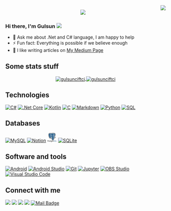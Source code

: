 <img align="right" src="https://visitor-badge.laobi.icu/badge?page_id=gulsunciftci.gulsunciftci">
<p align="center">
    <img src="https://readme-typing-svg.herokuapp.com/?lines=Hello!+👋;Nice+to+see+you+🧡&center=true&size=25">
</p>

### Hi there, I'm Gulsun <img src="https://user-images.githubusercontent.com/42378118/110234147-e3259600-7f4e-11eb-95be-0c4047144dea.gif" width="30"> 

<!--
**gulsunciftci/GulsunCiftci** is a ✨ _special_ ✨ repository because its `README.md` (this file) appears on your GitHub profile.

Here are some ideas to get you started:

- 🔭 I’m currently working on ...
- 🌱 I’m currently learning ...
- 👯 I’m looking to collaborate on ...
- 🤔 I’m looking for help with ...
- 💬 Ask me about ...
- 📫 How to reach me: ...
- 😄 Pronouns: ...
- ⚡ Fun fact: ...
-->

- 💬 Ask me about .Net and C# language, I am happy to help
- ⚡ Fun fact: Everything is possible if we believe enough
- 📝 I like writing articles on [My Medium Page](https://medium.com/@gulsunciftci) 

## Some stats stuff
<p align="center">
	<a href="https://github.com/gulsunciftci">
		  <img height="165em" align="center" src="https://github-readme-stats.vercel.app/api?username=gulsunciftci&show_icons=true&locale=en&include_all_commits=true&count_private=true" alt="gulsunciftci"/>
		  <img height="165em" align="center" src="https://github-readme-stats.vercel.app/api/top-langs?username=gulsunciftci&show_icons=true&locale=en&layout=compact&langs_count=8" alt="gulsunciftci"/>
	</a>
</p>

## Technologies

<p>
    <a href="https://docs.microsoft.com/en-us/dotnet/csharp/"><img alt="C#" src="https://seeklogo.com/images/C/c-sharp-c-logo-02F17714BA-seeklogo.com.png" width="27" height="30"></a>
     <a href="https://dotnet.microsoft.com/"><img alt=".Net Core" src="https://upload.wikimedia.org/wikipedia/commons/thumb/e/ee/.NET_Core_Logo.svg/1200px-.NET_Core_Logo.svg.png" width="30" height="30" ></a>
    <a href="https://developer.android.com/kotlin?hl=tr"><img alt="Kotlin" src="https://ja.wikipedia.org/wiki/Kotlin#/media/%E3%83%95%E3%82%A1%E3%82%A4%E3%83%AB:Kotlin_Icon.svg.png" width="30" height="30" ></a>
    <a href="https://github.com/search?q=user%3ADenverCoder1+language%3Ac"><img alt="C" src="https://custom-icon-badges.herokuapp.com/badge/C-03599C.svg?logo=c-in-hexagon&logoColor=white"></a>
    <a href="https://github.com/search?q=user%3ADenverCoder1+language%3Amarkdown"><img alt="Markdown" src="https://img.shields.io/badge/Markdown-000000.svg?logo=markdown&logoColor=white"></a>
    <a href="https://github.com/search?q=user%3ADenverCoder1+language%3Apython"><img alt="Python" src="https://img.shields.io/badge/Python-14354C.svg?logo=python&logoColor=white"></a>
    <a href="https://github.com/search?q=user%3ADenverCoder1+language%3Asql"><img alt="SQL" src="https://custom-icon-badges.herokuapp.com/badge/SQL-025E8C.svg?logo=database&logoColor=white"></a>
</p>

## Databases 

<p>
    <a href="#"><img alt="MySQL" src="https://img.shields.io/badge/MySQL-00f.svg?logo=mysql&logoColor=white"></a>
    <a href="#"><img alt="Notion" src="https://img.shields.io/badge/Notion-010101.svg?logo=notion&logoColor=white"></a>
    <a href="https://www.postgresql.org"><img alt="PostgreSQL" src="https://raw.githubusercontent.com/devicons/devicon/master/icons/postgresql/postgresql-original-wordmark.svg" width="30" height="30"></a>
    <a href="#"><img alt="SQLite" src ="https://img.shields.io/badge/SQLite-07405e.svg?logo=sqlite&logoColor=white"></a>
</p>

## Software and tools

<p>
    <a href="#"><img alt="Android" src="https://img.shields.io/badge/Android-3DDC84?logo=android&logoColor=white"></a>
    <a href="#"><img alt="Android Studio" src="https://img.shields.io/badge/Android%20Studio-008678.svg?logo=android-studio&logoColor=white"></a>
    <a href="#"><img alt="Git" src="https://img.shields.io/badge/Git-F05033.svg?logo=git&logoColor=white"></a>
    <a href="#"><img alt="Jupyter" src="https://img.shields.io/badge/Jupyter-F37626.svg?logo=Jupyter&logoColor=white"></a>
    <a href="#"><img alt="OBS Studio" src="https://img.shields.io/badge/-OBS%20Studio-302E31?logo=obs-studio&logoColor=white"></a>
    <a href="#"><img alt="Visual Studio Code" src="https://img.shields.io/badge/Visual%20Studio%20Code-0078d7.svg?logo=visual-studio-code&logoColor=white"></a>
</p>

## Connect with me  
[![](https://img.shields.io/badge/twitter-%231DA1F2.svg?&style=for-the-badge&logo=twitter&logoColor=white)](https://twitter.com/gulsunnciftci)
[![](https://img.shields.io/badge/linkedin-%230077B5.svg?&style=for-the-badge&logo=linkedin&logoColor=white)](https://www.linkedin.com/in/gulsunciftci)
[![](https://img.shields.io/badge/DEV.TO-%230A0A0A.svg?&style=for-the-badge&logo=dev-dot-to&logoColor=white)](https://dev.to/gulsunciftci)
[![](https://img.shields.io/badge/medium-%2312100E.svg?&style=for-the-badge&logo=medium&logoColor=white)](https://medium.com/@gulsunciftci)
[![Mail Badge](https://img.shields.io/badge/gmail-c14438?style=for-the-badge&logo=Gmail&logoColor=white&link=mailto:gulsunnciftci@gmail.com)](mailto:gulsunnciftci@gmail.com)
